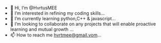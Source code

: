 - 👋 Hi, I’m @HvrtusMEE
- 👀 I’m interested in refining my coding skills...
- 🌱 I’m currently learning python,C++ & javascript...
- 💞️ I’m looking to collaborate on any projects that will enable proactive learning and mutual growth ...
- 📫 How to reach me hvrtmee@gmail.vom...

<!---
HvrtusMEE/HvrtusMEE is a ✨ special ✨ repository because its `README.md` (this file) appears on your GitHub profile.
You can click the Preview link to take a look at your changes.
--->
